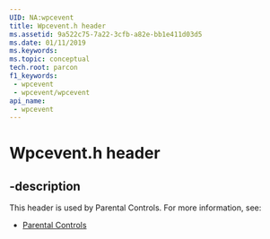 ```yaml
---
UID: NA:wpcevent
title: Wpcevent.h header
ms.assetid: 9a522c75-7a22-3cfb-a82e-bb1e411d03d5
ms.date: 01/11/2019
ms.keywords: 
ms.topic: conceptual
tech.root: parcon
f1_keywords:
 - wpcevent
 - wpcevent/wpcevent
api_name:
 - wpcevent
---
```


# Wpcevent.h header


## -description

This header is used by Parental Controls. For more information, see:

- [Parental Controls](../_parcon/index.md)

